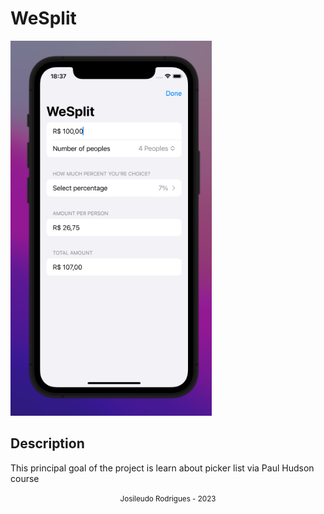 # WeSplit

<img src="Assets/screenshot.png" height="600" title="project based">

## Description
This principal goal of the project is learn about picker list via Paul Hudson course

<div align="center"> 
  <small> Josileudo Rodrigues - 2023</small>
</div

